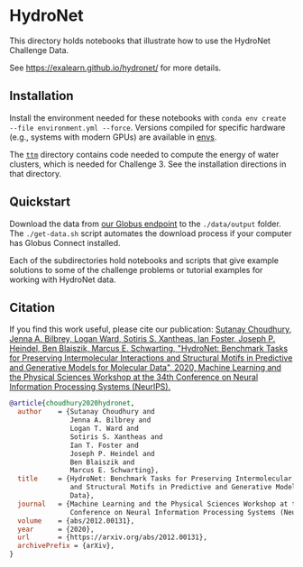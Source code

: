 # HydroNet

This directory holds notebooks that illustrate how to use the HydroNet Challenge Data.

See https://exalearn.github.io/hydronet/ for more details.


## Installation

Install the environment needed for these notebooks with `conda env create --file environment.yml --force`.
Versions compiled for specific hardware (e.g., systems with modern GPUs) are available in [envs](./envs).

The [`ttm`](./ttm) directory contains code needed to compute the energy of water clusters, 
which is needed for Challenge 3. See the installation directions in that directory.

## Quickstart

Download the data from [our Globus endpoint](https://app.globus.org/file-manager?origin_id=e38ee745-6d04-11e5-ba46-22000b92c6ec&origin_path=%2Fexalearn-design%2Fneurips%2Fdata%2Foutput%2F) to the `./data/output` folder.
The `./get-data.sh` script automates the download process if your computer has Globus Connect installed.

Each of the subdirectories hold notebooks and scripts that give example solutions to some of the challenge problems
or tutorial examples for working with HydroNet data.

## Citation
If you find this work useful, please cite our publication: 
[Sutanay Choudhury, Jenna A. Bilbrey, Logan Ward, Sotiris S. Xantheas, Ian Foster, Joseph P. Heindel, Ben Blaiszik, Marcus E. Schwarting, "HydroNet: Benchmark Tasks for Preserving Intermolecular Interactions and Structural Motifs in Predictive and Generative Models for Molecular Data", 2020, Machine Learning and the Physical Sciences Workshop at the 34th Conference on Neural Information Processing Systems (NeurIPS).](https://arxiv.org/abs/2012.00131)
```bibtex
@article{choudhury2020hydronet,
  author    = {Sutanay Choudhury and
               Jenna A. Bilbrey and
               Logan T. Ward and
               Sotiris S. Xantheas and
               Ian T. Foster and
               Joseph P. Heindel and
               Ben Blaiszik and
               Marcus E. Schwarting},
  title     = {HydroNet: Benchmark Tasks for Preserving Intermolecular Interactions
               and Structural Motifs in Predictive and Generative Models for Molecular
               Data},
  journal   = {Machine Learning and the Physical Sciences Workshop at the 34th 
               Conference on Neural Information Processing Systems (NeurIPS)},
  volume    = {abs/2012.00131},
  year      = {2020},
  url       = {https://arxiv.org/abs/2012.00131},
  archivePrefix = {arXiv},
}
```
